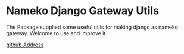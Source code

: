 # Nameko Django Gateway Utils

The Package supplied some useful utils for making django as nameko gateway. Welcome to use and improve it.

[github Address](https://github.com/li1234yun/nameko-wrapper)
